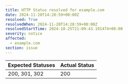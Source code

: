 ```yaml
---
title: HTTP Status resolved for example.com
date: 2024-11-20T14:28:59+00:00Z
resolved: True
resolvedWhen: 2024-11-20T14:28:59+00:00Z
resolvedStartTime: 2024-10-25T21:09:43.191474+00:00
severity: notice
affected:
  - example.com
section: issue
---
```


| Expected Statuses | Actual Status  |
|-------------------|----------------|
| 200, 301, 302 | 200 |
